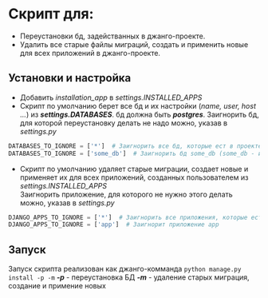 # Скрипт для:
- Переустановки бд, задействанных в джанго-проекте.  
- Удалить все старые файлы миграций, создать и применить новые для всех приложений в джанго-проекте.
## Установки и настройка
- Добавить *installation_app* в *settings.INSTALLED_APPS*
- Скрипт по умолчанию берет все бд и их настройки (*name, user, host ...*) из ***settings.DATABASES***. бд должна быть ***postgres***. 
Заигнорить бд, для которой переустановку делать не надо можно, указав в *settings.py*
```python
DATABASES_TO_IGNORE = ['*']  # Заигнорить все бд, которые ест в проекте
DATABASES_TO_IGNORE = ['some_db']  # Заигнорить бд some_db (some_db - имя бд в postgres)
```  
- Скрипт по умолчанию удаляет старые миграции, создает новые и применяет их для всех приложений, созданных пользователем из *settings.INSTALLED_APPS*  
Заигнорить приложение, для которого не нужно этого делать можно, указав в *settings.py*
```python
DJANGO_APPS_TO_IGNORE = ['*']  # Заигнорить все приложения, которые есть в проекте
DJANGO_APPS_TO_IGNORE = ['app']  # Заигнорит приложение app
```
## Запуск
Запуск скрипта реализован как джанго-комманда `python manage.py install -p -m`
***-p*** - переустановка БД
***-m*** - удаление старых миграция, создание и примение новых

